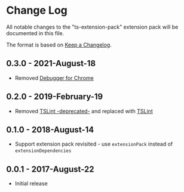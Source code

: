 # Change Log

All notable changes to the "ts-extension-pack" extension pack will be documented in this file.

The format is based on [Keep a Changelog](http://keepachangelog.com/).

## 0.3.0 - 2021-August-18
- Removed [Debugger for Chrome](https://marketplace.visualstudio.com/items?itemName=msjsdiag.debugger-for-chrome)

## 0.2.0 - 2019-February-19
- Removed [TSLint -deprecated-](https://marketplace.visualstudio.com/items?itemName=eg2.tslint) and replaced with [TSLint](https://marketplace.visualstudio.com/items?itemName=ms-vscode.vscode-typescript-tslint-plugin)

## 0.1.0 - 2018-August-14
- Support extension pack revisited - use `extensionPack` instead of `extensionDependencies`

## 0.0.1 - 2017-August-22
- Initial release